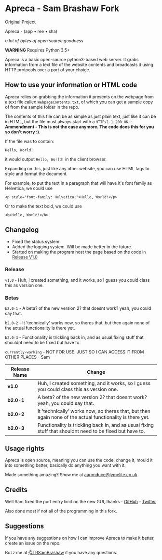 # Apreca - Sam Brashaw Fork
[Original Project](https://github.com/aaronduce/apreca)

Apreca - (app • ree • sha)

_a lot of bytes of open source goodness_

**WARNING** Requires Python 3.5+

Apreca is a basic open-source python3-based web server. It grabs information from a text file of the website contents and broadcasts it using HTTP protocols over a port of your choice.

## How to use your information or HTML code

Apreca relies on grabbing the information it presents on the webpage from a text file called ```WebpageContents.txt```, of which you can get a sample copy of from the sample folder in the repo.

The contents of this file can be as simple as just plain text, just like it can be in HTML, but the file must always start with a ```HTTP/1.1 200 OK```. - **Ammendment - This is not the case anymore. The code does this for you so don't worry :).**

If the file was to contain:
```
Hello, World!
```
it would output ```Hello, World!``` in the client browser.

Expanding on this, just like any other website, you can use HTML tags to style and format the document.

For example, to put the text in a paragraph that will have it's font family as Helvetica, we could use

```<p style="font-family: Helvetica;">Hello, World!</p>```

Or to make the text bold, we could use

```<b>Hello, World!</b>```

## Changelog

   - Fixed the status system
   - Added the logging system. Will be made better in the future.
   - Started on making the program host the page based on the code in [Release V1.0](https://github.com/sambrashaw/apreca/blob/master/version-hist/release/v1.0/apreca-web-server.py)

### Release

```v1.0``` - Huh, I created something, and it works, so I guess you could class this as version one.

### Betas

```b2.0-1``` - A beta? of the new version 2? that doesnt work? yeah, you could say that.

```b2.0-2``` - It 'technically' works now, so theres that, but then again none of the actual functionality is there yet.

```b2.0-3``` - Functionality is trickling back in, and as usual fixing stuff that shouldnt need to be fixed but have to.

```currently-working``` - NOT FOR USE. JUST SO I CAN ACCESS IT FROM OTHER PLACES - Sam

|**Release Name**|**Change**|
|----------------|----------|
|**v1.0**|Huh, I created something, and it works, so I guess you could class this as version one.|
|**b2.0-1**|A beta? of the new version 2? that doesnt work? yeah, you could say that.|
|**b2.0-2**|It 'technically' works now, so theres that, but then again none of the actual functionality is there yet.|
|**b2.0-3**|Functionality is trickling back in, and as usual fixing stuff that shouldnt need to be fixed but have to.|


## Usage rights

Apreca is open source, meaning you can use the code, change it, mould it into something better, basically do anything you want with it.

Made something amazing? Show me at aaronduce@lymelite.co.uk

## Credits

Well Sam fixed the port entry limit on the new GUI, thanks - [GitHub](https://github.com/sambrashaw) - [Twitter](https://twitter.com/trsambrashaw)

Also done most if not all of the programming in this fork.

## Suggestions

If you have any suggestions on how I can improve Apreca to make it better, create an issue on the repo.

Buzz me at [@TRSamBrashaw](https://twitter.com/sambrashaw) if you have any questions.
